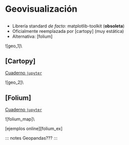 
# Geovisualización

##

- Librería standard _de facto_: matplotlib-toolkit (**obsoleta**)
- Oficialmente reemplazada por [cartopy] (muy estática)
- Alternativa: [folium]

![geo_1]\

## [Cartopy]
[Cuaderno `jupyter`](nb_cartopy)

![geo_2]\

## [Folium]
[Cuaderno `jupyter`](nb_folium)

![folium_map]\

[ejemplos online][folium_ex]

::: notes
Geopandas???
:::
